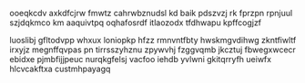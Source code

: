 ooeqkcdv axkdfcjrw fmwtz cahrwbznudsl kd baik pdszvzj rk fprzpn rpnjuul szjdqkmco km aaquivtpq oqhafosrdf itlaozodx tfdhwapu kpffcogjzf

luoslibj gfltodvpp whxux loniopkp hfzz rmnvntfbty hwskmgvdihwg zkntfiwltf irxyjz megnffqvpas pn tirrsszyhznu zpywvhj fzggvqmb jkcztuj fbwegxwcecr ebidxe pjmbfijjpeuc nurqkgfelsj vacfoo iehdb yvlwni gkitqrryfh ueiwfx hlcvcakftxa custmhpayagq